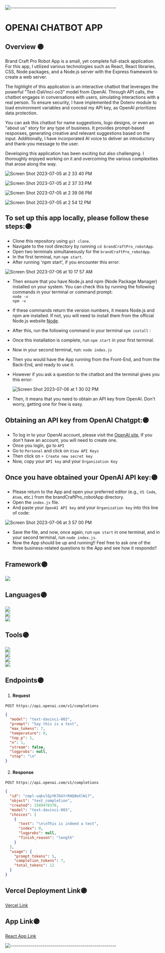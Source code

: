 ![-----------------------------------------------------](https://raw.githubusercontent.com/andreasbm/readme/master/assets/lines/rainbow.png)
# OPENAI CHATBOT APP

## Overview 🟣
Brand Craft Pro Robot App is a small, yet complete full-stack application. For this app, I utilized various technologies such as React, React libraries, CSS, Node packages, and a Node.js server with the Express framework to create a web server.

The highlight of this application is an interactive chatbot that leverages the powerful "Text-DaVinci-oo3" model from OpenAI. Through API calls, the chatbot engages in conversations with users, simulating interactions with a real person. To ensure security, I have implemented the Dotenv module to load environment variables and conceal my API key, as OpenAI prioritizes data protection.

You can ask this chatbot for name suggestions, logo designs, or even an "about us" story for any type of business. It provides prompt-based responses, generating creative and relevant suggestions based on the input. Additionally, I have incorporated AI voice to deliver an introductory and thank-you message to the user.

Developing this application has been exciting but also challenging. I thoroughly enjoyed working on it and overcoming the various complexities that arose along the way.

![Screen Shot 2023-07-05 at 2 33 40 PM](https://github.com/Oscar-Santos/brandCraftPro_robotApp/assets/83252572/c7f0a66e-2565-4d9b-b8a7-9fecaced2686)

![Screen Shot 2023-07-05 at 2 37 33 PM](https://github.com/Oscar-Santos/brandCraftPro_robotApp/assets/83252572/977fc89e-8997-46b7-83b1-638c055789d8)

![Screen Shot 2023-07-05 at 2 39 06 PM](https://github.com/Oscar-Santos/brandCraftPro_robotApp/assets/83252572/05e0bef8-79c0-4cd9-9f0e-75686c71042f)

![Screen Shot 2023-07-05 at 2 54 12 PM](https://github.com/Oscar-Santos/brandCraftPro_robotApp/assets/83252572/099c875c-83aa-4bde-95dd-6927ca5ad9a8)


## To set up this app locally, please follow these steps:🟣

- Clone this repository using `git clone`. 
- Navigate to the root directory by running `cd brandCraftPro_robotApp`.
- Open two terminals simultaneously for the `brandCraftPro_robotApp`.
- In the first terminal, run `npm start`.
- After running 'npm start', if you encounter this error:

![Screen Shot 2023-07-06 at 10 17 57 AM](https://github.com/Oscar-Santos/brandCraftPro_robotApp/assets/83252572/1240aa47-1251-4179-a3db-3f0cd00a6c06)

- Then ensure that you have Node.js and npm (Node Package Manager) installed on your system. You can check this by running the following commands in your terminal or command prompt:
  </br>
  `node -v`
  </br>
  `npm -v`

- If these commands return the version numbers, it means Node.js and npm are installed. If not, you will need to install them from the official Node.js website [Node](https://nodejs.org).
  
- After this, run the following command in your terminal `npm install` :
- Once this installation is complete, run `npm start` in your first terminal.
- Now in your second terminal, run: `node index.js`
- Then you would have the App running from the Front-End, and from the Back-End, and ready to use it.
- However if you ask a question to the chatbot and the terminal gives you this error:

  ![Screen Shot 2023-07-06 at 1 30 02 PM](https://github.com/Oscar-Santos/brandCraftPro_robotApp/assets/83252572/332c93f7-9d11-4d66-b90e-8c1d8411a467)

- Then, it means that you need to obtain an API key from OpenAI. Don't worry, getting one for free is easy.

## Obtaining an API key from OpenAI Chatgpt:🟣

- To log in to your OpenAI account, please visit the [OpenAI site](https://openai.com/blog/chatgpt), If you don't have an account, you will need to create one.
- Once you login, go to `API`
- Go to `Personal` and click on `View API Keys`
- Then click on `+ Create new secret key`
- Now, copy your `API key` and your `Organization Key`

## Once you have obtained your OpenAI API key:🟣

- Please return to the App and open your preferred editor (e.g., `VS Code`, `Atom`, etc.) from the brandCraftPro_robotApp directory.
- Open the `index.js` file.
- And paste your `OpenAI API key` and your `Organization key` into this line of code:

![Screen Shot 2023-07-06 at 3 57 00 PM](https://github.com/Oscar-Santos/brandCraftPro_robotApp/assets/83252572/ad7b0df5-b6e4-42c9-8d08-d13a54449be0)


- Save the file, and now, once again, run `npm start` in one terminal, and in your second terminal, run `node index.js`.
- Now the App should be up and running!! Feel free to ask one of the three business-related questions to the App and see how it responds!!

  
## Framework🟣
<p>
  <img src="https://img.shields.io/badge/express.js-%23404d59.svg?style=for-the-badge&logo=express&logoColor=%2361DAFB" />
</p>

## Languages🟣
<p>
  <img src="https://img.shields.io/badge/JavaScript-ES2021-yellow?logo=javascript" />
  </br>
  <img src="https://img.shields.io/badge/CSS-3-blue?logo=css3" />
  </br>
  <img src="https://img.shields.io/badge/HTML-<VERSION>-<COLOR>?logo=html5" />
  </br>
</p>

## Tools🟣
<p>
  <img src="https://img.shields.io/badge/OpenAI-Integrated-brightgreen?logo=openai" /> 
  </br>
  <img src="https://img.shields.io/badge/Node.js-14.17.3-green?logo=node.js" /> 
  </br>
  <img src="https://img.shields.io/badge/Git-F05032.svg?&style=flaste&logo=git&logoColor=white" />
  </br>
  <img src="https://img.shields.io/badge/GitHub-181717.svg?&style=flaste&logo=github&logoColor=white" />
  </br>
</p>

## Endpoints🟣

1)   #### Request
`POST https://api.openai.com/v1/completions`
```json
{
  "model": "text-davinci-003",
  "prompt": "Say this is a test",
  "max_tokens": 7,
  "temperature": 0,
  "top_p": 1,
  "n": 1,
  "stream": false,
  "logprobs": null,
  "stop": "\n"
}

```

2)    #### Response
`POST https://api.openai.com/v1/completions`

```json
{
  "id": "cmpl-uqkvlQyYK7bGYrRHQ0eXlWi7",
  "object": "text_completion",
  "created": 1589478378,
  "model": "text-davinci-003",
  "choices": [
    {
      "text": "\n\nThis is indeed a test",
      "index": 0,
      "logprobs": null,
      "finish_reason": "length"
    }
  ],
  "usage": {
    "prompt_tokens": 5,
    "completion_tokens": 7,
    "total_tokens": 12
  }
}

```

## Vercel Deployment Link🟣

[Vercel Link](https://open-ai-chat-bot-green.vercel.app/)

## App Link🟣

[React App Link](https://open-ai-chat-bot-green.vercel.app/)


![-----------------------------------------------------](https://raw.githubusercontent.com/andreasbm/readme/master/assets/lines/rainbow.png)
